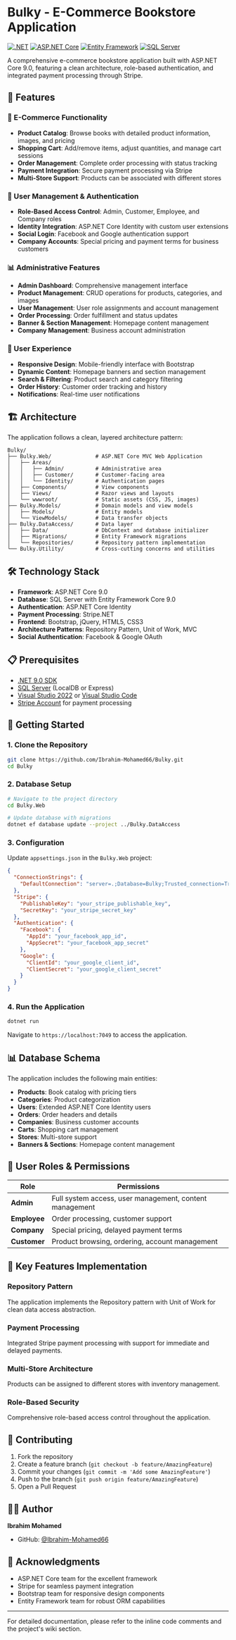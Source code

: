 # Bulky - E-Commerce Bookstore Application

[![.NET](https://img.shields.io/badge/.NET-9.0-blue.svg)](https://dotnet.microsoft.com/download)
[![ASP.NET Core](https://img.shields.io/badge/ASP.NET%20Core-9.0-purple.svg)](https://docs.microsoft.com/en-us/aspnet/core/)
[![Entity Framework](https://img.shields.io/badge/Entity%20Framework-9.0-green.svg)](https://docs.microsoft.com/en-us/ef/)
[![SQL Server](https://img.shields.io/badge/SQL%20Server-LocalDB-red.svg)](https://docs.microsoft.com/en-us/sql/database-engine/configure-windows/sql-server-express-localdb)

A comprehensive e-commerce bookstore application built with ASP.NET Core 9.0, featuring a clean architecture, role-based authentication, and integrated payment processing through Stripe.

## 🚀 Features

### 🛒 E-Commerce Functionality

- **Product Catalog**: Browse books with detailed product information, images, and pricing
- **Shopping Cart**: Add/remove items, adjust quantities, and manage cart sessions
- **Order Management**: Complete order processing with status tracking
- **Payment Integration**: Secure payment processing via Stripe
- **Multi-Store Support**: Products can be associated with different stores

### 👥 User Management & Authentication

- **Role-Based Access Control**: Admin, Customer, Employee, and Company roles
- **Identity Integration**: ASP.NET Core Identity with custom user extensions
- **Social Login**: Facebook and Google authentication support
- **Company Accounts**: Special pricing and payment terms for business customers

### 📊 Administrative Features

- **Admin Dashboard**: Comprehensive management interface
- **Product Management**: CRUD operations for products, categories, and images
- **User Management**: User role assignments and account management
- **Order Processing**: Order fulfillment and status updates
- **Banner & Section Management**: Homepage content management
- **Company Management**: Business account administration

### 🎨 User Experience

- **Responsive Design**: Mobile-friendly interface with Bootstrap
- **Dynamic Content**: Homepage banners and section management
- **Search & Filtering**: Product search and category filtering
- **Order History**: Customer order tracking and history
- **Notifications**: Real-time user notifications

## 🏗️ Architecture

The application follows a clean, layered architecture pattern:

```
Bulky/
├── Bulky.Web/              # ASP.NET Core MVC Web Application
│   ├── Areas/
│   │   ├── Admin/          # Administrative area
│   │   ├── Customer/       # Customer-facing area
│   │   └── Identity/       # Authentication pages
│   ├── Components/         # View components
│   ├── Views/              # Razor views and layouts
│   └── wwwroot/            # Static assets (CSS, JS, images)
├── Bulky.Models/           # Domain models and view models
│   ├── Models/             # Entity models
│   └── ViewModels/         # Data transfer objects
├── Bulky.DataAccess/       # Data layer
│   ├── Data/               # DbContext and database initializer
│   ├── Migrations/         # Entity Framework migrations
│   └── Repositories/       # Repository pattern implementation
└── Bulky.Utility/          # Cross-cutting concerns and utilities
```

## 🛠️ Technology Stack

- **Framework**: ASP.NET Core 9.0
- **Database**: SQL Server with Entity Framework Core 9.0
- **Authentication**: ASP.NET Core Identity
- **Payment Processing**: Stripe.NET
- **Frontend**: Bootstrap, jQuery, HTML5, CSS3
- **Architecture Patterns**: Repository Pattern, Unit of Work, MVC
- **Social Authentication**: Facebook & Google OAuth

## 📋 Prerequisites

- [.NET 9.0 SDK](https://dotnet.microsoft.com/download/dotnet/9.0)
- [SQL Server](https://www.microsoft.com/en-us/sql-server/sql-server-downloads) (LocalDB or Express)
- [Visual Studio 2022](https://visualstudio.microsoft.com/) or [Visual Studio Code](https://code.visualstudio.com/)
- [Stripe Account](https://stripe.com/) for payment processing

## 🚀 Getting Started

### 1. Clone the Repository

```bash
git clone https://github.com/Ibrahim-Mohamed66/Bulky.git
cd Bulky
```

### 2. Database Setup

```bash
# Navigate to the project directory
cd Bulky.Web

# Update database with migrations
dotnet ef database update --project ../Bulky.DataAccess
```

### 3. Configuration

Update `appsettings.json` in the `Bulky.Web` project:

```json
{
  "ConnectionStrings": {
    "DefaultConnection": "server=.;Database=Bulky;Trusted_connection=True;TrustServerCertificate=True;"
  },
  "Stripe": {
    "PublishableKey": "your_stripe_publishable_key",
    "SecretKey": "your_stripe_secret_key"
  },
  "Authentication": {
    "Facebook": {
      "AppId": "your_facebook_app_id",
      "AppSecret": "your_facebook_app_secret"
    },
    "Google": {
      "ClientId": "your_google_client_id",
      "ClientSecret": "your_google_client_secret"
    }
  }
}
```

### 4. Run the Application

```bash
dotnet run
```

Navigate to `https://localhost:7049` to access the application.

## 📊 Database Schema

The application includes the following main entities:

- **Products**: Book catalog with pricing tiers
- **Categories**: Product categorization
- **Users**: Extended ASP.NET Core Identity users
- **Orders**: Order headers and details
- **Companies**: Business customer accounts
- **Carts**: Shopping cart management
- **Stores**: Multi-store support
- **Banners & Sections**: Homepage content management

## 🔐 User Roles & Permissions

| Role         | Permissions                                             |
| ------------ | ------------------------------------------------------- |
| **Admin**    | Full system access, user management, content management |
| **Employee** | Order processing, customer support                      |
| **Company**  | Special pricing, delayed payment terms                  |
| **Customer** | Product browsing, ordering, account management          |

## 🎯 Key Features Implementation

### Repository Pattern

The application implements the Repository pattern with Unit of Work for clean data access abstraction.

### Payment Processing

Integrated Stripe payment processing with support for immediate and delayed payments.

### Multi-Store Architecture

Products can be assigned to different stores with inventory management.

### Role-Based Security

Comprehensive role-based access control throughout the application.

## 🤝 Contributing

1. Fork the repository
2. Create a feature branch (`git checkout -b feature/AmazingFeature`)
3. Commit your changes (`git commit -m 'Add some AmazingFeature'`)
4. Push to the branch (`git push origin feature/AmazingFeature`)
5. Open a Pull Request



## 👨‍💻 Author

**Ibrahim Mohamed**

- GitHub: [@Ibrahim-Mohamed66](https://github.com/Ibrahim-Mohamed66)

## 🙏 Acknowledgments

- ASP.NET Core team for the excellent framework
- Stripe for seamless payment integration
- Bootstrap team for responsive design components
- Entity Framework team for robust ORM capabilities

---

For detailed documentation, please refer to the inline code comments and the project's wiki section.
